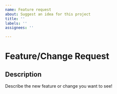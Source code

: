 ```yaml
---
name: Feature request
about: Suggest an idea for this project
title: ''
labels: ''
assignees: ''

---
```


# Feature/Change Request #

## Description ##

Describe the new feature or change you want to see!
